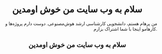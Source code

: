 <center>
<h1>سلام به وب سایت من خوش اومدین</h1>
</center>
<p align="right">
من پرهام هستم، دانشجویی کارشناسی ارشد هوش‌مصنوعی. دوست دارم پروژه‌ها و کارهامو اینجا با شما اشتراک بزارم. 
</p>
<center>
<h2>سلام به وب سایت من خوش اومدین</h2>
</center> 
